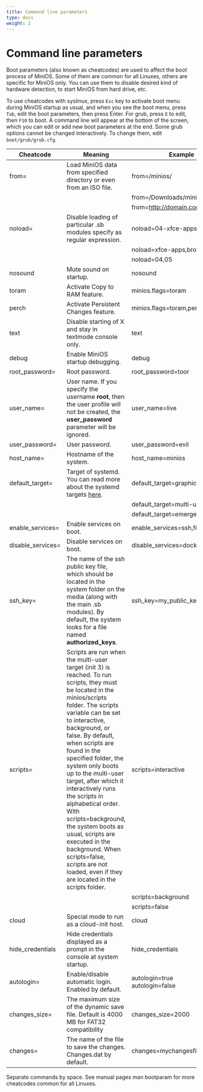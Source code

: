 ```yaml
---
title: Command line parameters
type: docs
weight: 2
---
```


# Command line parameters

Boot parameters (also known as cheatcodes) are used to affect the boot process of MiniOS. Some of them are common for all Linuxes, others are specific for MiniOS only. You can use them to disable desired kind of hardware detection, to start MiniOS from hard drive, etc.

<!--more-->
 To use cheatcodes with syslinux, press `Esc` key to activate boot menu during MiniOS startup as usual, and when you see the boot menu, press `Tab`, edit the boot parameters, then press Enter. For grub, press `E` to edit, then `F10` to boot. A command line will appear at the bottom of the screen, which you can edit or add new boot parameters at the end. Some grub options cannot be changed interactively. To change them, edit `boot/grub/grub.cfg`.

| Cheatcode | Meaning | Example |
| --------- | ------- | ------- |
| from= | Load MiniOS data from specified directory or even from an ISO file. | from=/minios/ |
|  |  | from=/Downloads/minios.iso |
|  |  | from=http://domain.com/minios.iso |
| noload= | Disable loading of particular .sb modules specify as regular expression. | noload=04-xfce-apps |
|  |  | noload=xfce-apps,browser |
|  |  | noload=04,05 |
| nosound | Mute sound on startup. | nosound |
| toram | Activate Copy to RAM feature. | minios.flags=toram |
| perch | Activate Persistent Changes feature. | minios.flags=toram,perch |
| text | Disable starting of X and stay in textmode console only. | text |
| debug | Enable MiniOS startup debugging. | debug |
| root\_password= | Root password. | root\_password=toor |
| user\_name= | User name. If you specify the username <strong>root</strong>, then the user profile will not be created, the **user\_password** parameter will be ignored. | user\_name=live |
| user\_password= | User password. | user\_password=evil |
| host\_name= | Hostname of the system. | host\_name=minios |
| default\_target= | Target of systemd. You can read more about the systemd targets [here](https://access.redhat.com/documentation/en-us/red_hat_enterprise_linux/8/html/configuring_basic_system_settings/working-with-systemd-targets_configuring-basic-system-settings). | default\_target=graphical |
|  |  | default\_target=multi-user |
|  |  | default\_target=emergency |
| enable\_services= | Enable services on boot. | enable\_services=ssh,firewalld |
| disable\_services= | Disable services on boot. | disable\_services=docker |
| ssh\_key= | The name of the ssh public key file, which should be located in the system folder on the media (along with the main .sb modules). By default, the system looks for a file named <strong>authorized\_keys</strong>. | ssh\_key=my\_public\_keys |
| scripts= | Scripts are run when the multi-user target (init 3) is reached. To run scripts, they must be located in the minios/scripts folder. The scripts variable can be set to interactive, background, or false. By default, when scripts are found in the specified folder, the system only boots up to the multi-user target, after which it interactively runs the scripts in alphabetical order. With scripts=background, the system boots as usual, scripts are executed in the background. When scripts=false, scripts are not loaded, even if they are located in the scripts folder. | scripts=interactive |
|  |  | scripts=background |
|  |  | scripts=false |
| cloud | Special mode to run as a cloud-init host. | cloud |
| hide\_credentials | Hide credentials displayed as a prompt in the console at system startup. | hide\_credentials |
| autologin= | Enable/disable automatic login. Enabled by default. | autologin=true<br>autologin=false |
| changes\_size= | The maximum size of the dynamic save file. Default is 4000 MB for FAT32 compatibility | changes\_size=2000 |
| changes= | The name of the file to save the changes. Changes.dat by default. | changes=mychangesfile.img |

Separate commands by space. See manual pages man bootparam for more cheatcodes common for all Linuxes.